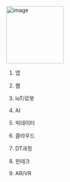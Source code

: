 <img width="152" alt="image" src="https://user-images.githubusercontent.com/113709273/193288436-09591c26-ce66-48f8-a7a2-2058b36ed9fa.png">

1. 앱



2. 웹



3. IoT/로봇


4. AI


5. 빅데이터




6. 클라우드



7. DT과정




8. 핀테크





9. AR/VR


